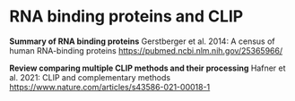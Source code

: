 # RNA binding proteins and CLIP

**Summary of RNA binding proteins**
Gerstberger et al. 2014: A census of human RNA-binding proteins https://pubmed.ncbi.nlm.nih.gov/25365966/

**Review comparing multiple CLIP methods and their processing**
Hafner et al. 2021: CLIP and complementary methods
https://www.nature.com/articles/s43586-021-00018-1
